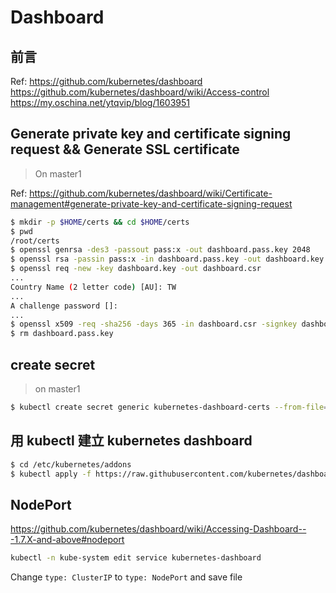 # Dashboard

## 前言
Ref: https://github.com/kubernetes/dashboard
https://github.com/kubernetes/dashboard/wiki/Access-control  
https://my.oschina.net/ytqvip/blog/1603951

## Generate private key and certificate signing request && Generate SSL certificate
> On master1

Ref: https://github.com/kubernetes/dashboard/wiki/Certificate-management#generate-private-key-and-certificate-signing-request
```sh
$ mkdir -p $HOME/certs && cd $HOME/certs
$ pwd
/root/certs
$ openssl genrsa -des3 -passout pass:x -out dashboard.pass.key 2048
$ openssl rsa -passin pass:x -in dashboard.pass.key -out dashboard.key
$ openssl req -new -key dashboard.key -out dashboard.csr
...
Country Name (2 letter code) [AU]: TW
...
A challenge password []:
...
$ openssl x509 -req -sha256 -days 365 -in dashboard.csr -signkey dashboard.key -out dashboard.crt
$ rm dashboard.pass.key
```

## create secret
> on master1
```sh
$ kubectl create secret generic kubernetes-dashboard-certs --from-file=$HOME/certs -n kube-system
```


## 用 kubectl 建立 kubernetes dashboard
```sh
$ cd /etc/kubernetes/addons
$ kubectl apply -f https://raw.githubusercontent.com/kubernetes/dashboard/master/src/deploy/recommended/kubernetes-dashboard.yaml
```

## NodePort
https://github.com/kubernetes/dashboard/wiki/Accessing-Dashboard---1.7.X-and-above#nodeport
```sh
kubectl -n kube-system edit service kubernetes-dashboard
```
Change `type: ClusterIP` to `type: NodePort` and save file
